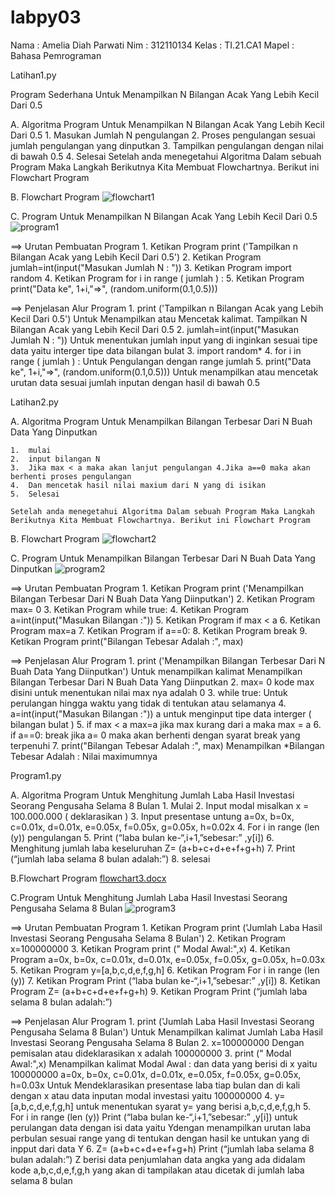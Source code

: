 # labpy03

Nama    : Amelia Diah Parwati
Nim     : 312110134
Kelas   : TI.21.CA1
Mapel   : Bahasa Pemrograman

Latihan1.py

Program Sederhana Untuk Menampilkan N Bilangan Acak Yang Lebih Kecil Dari 0.5

A. Algoritma Program Untuk Menampilkan N Bilangan Acak Yang Lebih Kecil Dari 0.5
    1.  Masukan Jumlah N pengulangan
    2.  Proses pengulangan sesuai jumlah pengulangan yang dinputkan
    3.  Tampilkan pengulangan dengan nilai di bawah 0.5
    4.  Selesai
Setelah anda menegetahui Algoritma Dalam sebuah Program Maka Langkah Berikutnya Kita Membuat Flowchartnya. 
Berikut ini Flowchart Program

B.  Flowchart Program
![flowchart1](https://user-images.githubusercontent.com/92660371/142029589-2c8404f4-ee12-41a5-be52-59aa689cbd67.png)

C.  Program Untuk Menampilkan N Bilangan Acak Yang Lebih Kecil Dari 0.5
![program1](https://user-images.githubusercontent.com/92660371/142029652-87f7b09c-a8c6-4798-8fce-e52569d09ae5.png)

==> Urutan Pembuatan Program
    1.  Ketikan Program print ('Tampilkan n Bilangan Acak yang Lebih Kecil Dari 0.5')
    2.  Ketikan Program jumlah=int(input("Masukan Jumlah N : "))
    3.  Ketikan Program import random
    4.  Ketikan Program for i in range ( jumlah ) :
    5.  Ketikan Program print("Data ke", 1+i,"=>", (random.uniform(0.1,0.5)))

==> Penjelasan Alur Program
    1.  print ('Tampilkan n Bilangan Acak yang Lebih Kecil Dari 0.5') 
        Untuk Menampilkan atau Mencetak kalimat. Tampilkan N Bilangan Acak yang Lebih Kecil Dari 0.5
    2.  jumlah=int(input("Masukan Jumlah N : ")) 
        Untuk menentukan jumlah input yang di inginkan sesuai tipe data    yaitu interger tipe data bilangan bulat
    3.  import random*
    4.  for i in range ( jumlah ) : Untuk Pengulangan dengan range jumlah
    5.  print("Data ke", 1+i,"=>", (random.uniform(0.1,0.5)))
        Untuk menampilkan atau mencetak urutan data sesuai jumlah inputan dengan hasil di bawah 0.5

Latihan2.py

A. Algoritma Program Untuk Menampilkan Bilangan Terbesar Dari N Buah Data Yang Dinputkan

    1.  mulai
    2.  input bilangan N
    3.  Jika max < a maka akan lanjut pengulangan 4.Jika a==0 maka akan berhenti proses pengulangan
    4.  Dan mencetak hasil nilai maxium dari N yang di isikan
    5.  Selesai
    
    Setelah anda menegetahui Algoritma Dalam sebuah Program Maka Langkah Berikutnya Kita Membuat Flowchartnya. Berikut ini Flowchart Program

B. Flowchart Program
    ![flowchart2](https://user-images.githubusercontent.com/92660371/142029609-65aaa4a4-fa25-485b-98be-2fe4db2074d1.png)

C. Program Untuk Menampilkan Bilangan Terbesar Dari N Buah Data Yang Dinputkan
  ![program2](https://user-images.githubusercontent.com/92660371/142029681-fb3e0c44-4c52-43f3-a7f9-d0d137b62cb5.png)

==> Urutan Pembuatan Program
    1.  Ketikan Program print ('Menampilkan Bilangan Terbesar Dari N Buah Data Yang Diinputkan')
    2.  Ketikan Program max= 0
    3.  Ketikan Program while true:
    4.  Ketikan Program a=int(input("Masukan Bilangan :"))
    5.  Ketikan Program if max < a
    6.  Ketikan Program max=a
    7.  Ketikan Program if a==0:
    8.  Ketikan Program break
    9.  Ketikan Program print("Bilangan Tebesar Adalah :", max)

==> Penjelasan Alur Program
    1.  print ('Menampilkan Bilangan Terbesar Dari N Buah Data Yang Diinputkan') Untuk menampilkan kalimat
        Menampilkan Bilangan Terbesar Dari N Buah Data Yang Diinputkan
    2.  max= 0 kode max disini untuk menentukan nilai max nya adalah 0
    3.  while true: Untuk perulangan hingga waktu yang tidak di tentukan atau selamanya
    4.  a=int(input("Masukan Bilangan :")) a untuk menginput tipe data interger ( bilangan bulat )
    5.  if max < a max=a jika max kurang dari a maka max = a
    6.  if a==0: break jika a= 0 maka akan berhenti dengan syarat break yang terpenuhi
    7.  print("Bilangan Tebesar Adalah :", max) Menampilkan *Bilangan Tebesar Adalah : Nilai maximumnya

Program1.py

A. Algoritma Program Untuk Menghitung Jumlah Laba Hasil Investasi Seorang Pengusaha Selama 8 Bulan
    1.  Mulai
    2.  Input modal misalkan x = 100.000.000 ( deklarasikan )
    3.  Input presentase untung a=0x, b=0x, c=0.01x, d=0.01x, e=0.05x, f=0.05x, g=0.05x, h=0.02x
    4.  For i in range (len (y)) pengulangan
    5.  Print (“laba bulan ke-“,i+1,”sebesar:” ,y[i])
    6.  Menghitung jumlah laba keseluruhan Z= (a+b+c+d+e+f+g+h)
    7.  Print (“jumlah laba selama 8 bulan adalah:”)
    8.  selesai

B.Flowchart Program
   [flowchart3.docx](https://github.com/Ameliadiah-p/labpy03/files/7548306/flowchart3.docx)

C.Program Untuk Menghitung Jumlah Laba Hasil Investasi Seorang Pengusaha Selama 8 Bulan
  ![program3](https://user-images.githubusercontent.com/92660371/142029703-4c79d5e5-9c19-4191-9a88-fd9546f0eccd.png)

==> Urutan Pembuatan Program
    1.  Ketikan Program print ('Jumlah Laba Hasil Investasi Seorang Pengusaha Selama 8 Bulan')
    2.  Ketikan Program x=100000000
    3.  Ketikan Program print (" Modal Awal:",x)
    4.  Ketikan Program a=0x, b=0x, c=0.01x, d=0.01x, e=0.05x, f=0.05x, g=0.05x, h=0.03x
    5.  Ketikan Program y=[a,b,c,d,e,f,g,h]
    6.  Ketikan Program For i in range (len (y))
    7.  Ketikan Program Print (“laba bulan ke-“,i+1,”sebesar:” ,y[i])
    8.  Ketikan Program Z= (a+b+c+d+e+f+g+h)
    9.  Ketikan Program Print (“jumlah laba selama 8 bulan adalah:”)

==> Penjelasan Alur Program
    1.  print ('Jumlah Laba Hasil Investasi Seorang Pengusaha Selama 8 Bulan') 
        Untuk Menampilkan kalimat Jumlah Laba Hasil Investasi Seorang Pengusaha Selama 8 Bulan
    2.  x=100000000 Dengan pemisalan atau dideklarasikan x adalah 100000000
    3.  print (" Modal Awal:",x) Menampilkan kalimat Modal Awal : dan data yang berisi di x yaitu 100000000
        a=0x, b=0x, c=0.01x, d=0.01x, e=0.05x, f=0.05x, g=0.05x, h=0.03x Untuk Mendeklarasikan presentase laba tiap bulan dan di kali dengan x atau data inputan modal investasi yaitu 100000000
    4.  y=[a,b,c,d,e,f,g,h] untuk menentukan syarat y= yang berisi a,b,c,d,e,f,g,h
    5.  For i in range (len (y)) Print (“laba bulan ke-“,i+1,”sebesar:” ,y[i]) 
        untuk perulangan data dengan isi data yaitu Ydengan menampilkan urutan laba perbulan sesuai range yang di tentukan dengan hasil ke untukan yang di inpput dari data Y
    6.  Z= (a+b+c+d+e+f+g+h) Print (“jumlah laba selama 8 bulan adalah:”) Z berisi data penjumlahan data angka yang ada didalam kode a,b,c,d,e,f,g,h yang akan di tampilakan atau dicetak di jumlah laba selama 8 bulan